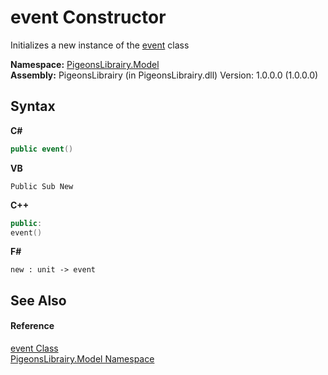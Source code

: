 # event Constructor 
 

Initializes a new instance of the <a href="62ad5042-cbd2-c4c9-25f7-10ea54ad8366">event</a> class

**Namespace:**&nbsp;<a href="740f9e4a-e251-715e-60bf-e906871d97b4">PigeonsLibrairy.Model</a><br />**Assembly:**&nbsp;PigeonsLibrairy (in PigeonsLibrairy.dll) Version: 1.0.0.0 (1.0.0.0)

## Syntax

**C#**<br />
``` C#
public event()
```

**VB**<br />
``` VB
Public Sub New
```

**C++**<br />
``` C++
public:
event()
```

**F#**<br />
``` F#
new : unit -> event
```


## See Also


#### Reference
<a href="62ad5042-cbd2-c4c9-25f7-10ea54ad8366">event Class</a><br /><a href="740f9e4a-e251-715e-60bf-e906871d97b4">PigeonsLibrairy.Model Namespace</a><br />